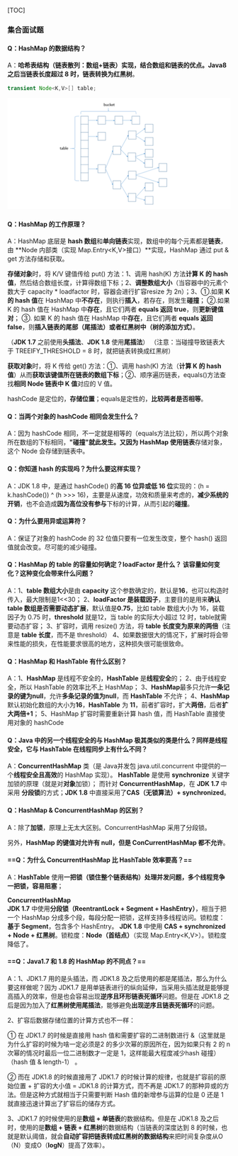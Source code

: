 [TOC]

### 集合面试题



#### Q：HashMap 的数据结构？

A：**哈希表结构（链表散列：数组+链表）**实现，结合数组和链表的优点。Java8 之后当链表长度超过 **8** 时，链表转换为**红黑树**。

```java
transient Node<K,V>[] table;
```

![1567084676248](assets/1567084676248.png)

#### Q：HashMap 的工作原理？

A：HashMap 底层是 **hash 数组**和**单向链表**实现，数组中的每个元素都是**链表**，由 **Node 内部类（实现 Map.Entry<K,V>接口）**实现，HashMap 通过 put & get 方法存储和获取。

**存储对象**时，将 K/V 键值传给 put() 方法：1、调用 hash(K) 方法**计算 K 的 hash 值**，然后结合数组长度，计算得数组下标；2、**调整数组大小**（当容器中的元素个数大于 capacity * loadfactor 时，容器会进行扩容resize 为 2n）；3、①.如果 **K 的 hash 值**在 HashMap 中**不存在**，则执行**插入**，若存在，则发生**碰撞**；
 ②.如果 K 的 hash 值在 HashMap 中**存在**，且它们两者 **equals 返回 true**，则**更新键值对**；
 ③. 如果 K 的 hash 值在 HashMap 中**存在**，且它们两者 **equals 返回 false**，则**插入链表的尾部（尾插法）或者红黑树中（树的添加方式）**。

（**JDK 1.7** 之前使用**头插法**、**JDK 1.8** 使用**尾插法**）
 （注意：当碰撞导致链表大于 TREEIFY_THRESHOLD =  8 时，就把链表转换成红黑树）

**获取对象**时，将 K 传给 get() 方法：①、调用 hash(K) 方法（**计算 K 的 hash 值**）从而**获取该键值所在链表的数组下标**；②、顺序遍历链表，equals()方法查找**相同 Node 链表中 K 值**对应的 V 值。

hashCode 是定位的，**存储位置**；equals是定性的，**比较两者是否相等**。

#### Q：当两个对象的 hashCode 相同会发生什么？

A：因为 hashCode 相同，不一定就是相等的（equals方法比较），所以两个对象所在数组的下标相同，**"碰撞"**就此发生。又因为 HashMap 使用**链表**存储对象，这个 Node 会存储到链表中。

#### Q：你知道 hash 的实现吗？为什么要这样实现？

A：JDK 1.8 中，是通过 hashCode() 的**高 16 位异或低 16 位**实现的：(h = k.hashCode()) ^ (h >>> 16)，主要是从速度，功效和质量来考虑的，**减少系统的开销**，也不会造成**因为高位没有参与**下标的计算，从而引起的**碰撞**。

#### Q：为什么要用异或运算符？

A：保证了对象的 hashCode 的 32 位值只要有一位发生改变，整个 hash() 返回值就会改变。尽可能的减少碰撞。

#### Q：HashMap 的 table 的容量如何确定？loadFactor 是什么？ 该容量如何变化？这种变化会带来什么问题？

A：1、**table 数组大小**是由 **capacity** 这个参数确定的，默认是**16**，也可以构造时传入，最大限制是1<<30；
 2、**loadFactor 是装载因子**，主要目的是用来**确认table 数组是否需要动态扩展**，默认值是**0.75**，比如 table 数组大小为 16，装载因子为 0.75 时，**threshold** 就是12，当 table 的实际大小超过 12 时，table就需要动态扩容；
 3、扩容时，调用 resize() 方法，将 **table 长度变为原来的两倍**（注意是 **table 长度**，而不是 threshold）
 4、如果数据很大的情况下，扩展时将会带来性能的损失，在性能要求很高的地方，这种损失很可能很致命。

#### Q：HashMap 和 HashTable 有什么区别？

A：1、**HashMap** 是线程不安全的，**HashTable** 是**线程安全**的；
 2、由于线程安全，所以 HashTable 的效率比不上 HashMap；
 3、**HashMap**最多只允许**一条记录的键为null**，允许**多条记录的值为null**，而 **HashTable** 不允许；
 4、**HashMap** 默认初始化数组的大小为**16**，**HashTable** 为 **11**，前者扩容时，扩大**两倍**，后者**扩大两倍+1**；
 5、HashMap 扩容时需要重新计算 hash 值，而 HashTable 直接使用对象的 hashCode

#### Q：Java 中的另一个线程安全的与 HashMap 极其类似的类是什么？同样是线程安全，它与 HashTable 在线程同步上有什么不同？

A：**ConcurrentHashMap** 类（是 Java并发包 java.util.concurrent 中提供的一个**线程安全且高效**的 HashMap 实现）。
 **HashTable** 是使用 **synchronize** 关键字加锁的原理（就是对**对象**加锁）；
 而针对 **ConcurrentHashMap**，在 **JDK 1.7** 中采用 **分段锁**的方式；**JDK 1.8** 中直接采用了**CAS（无锁算法）+ synchronized**。

#### Q：HashMap & ConcurrentHashMap 的区别？

A：除了**加锁**，原理上无太大区别。ConcurrentHashMap 采用了分段锁。

另外，**HashMap 的键值对允许有 null，但是 ConCurrentHashMap 都不允许**。

#### ==Q：为什么 ConcurrentHashMap  比 HashTable 效率要高？==

A：**HashTable** 使用**一把锁（锁住整个链表结构）**处理并发问题，多个线程竞争一把锁，容易**阻塞**；

**ConcurrentHashMap**  
 **JDK 1.7** 中使用**分段锁（ReentrantLock + Segment + HashEntry）**，相当于把一个 HashMap 分成多个段，每段分配一把锁，这样支持多线程访问。锁粒度：**基于 Segment**，包含多个 HashEntry。
 **JDK 1.8** 中使用 **CAS + synchronized + Node + 红黑树**。锁粒度：**Node（首结点）**（实现 Map.Entry<K,V>）。锁粒度降低了。

#### ==Q：Java1.7 和 1.8 的 HashMap 的不同点？==

A：1、JDK1.7 用的是头插法，而 JDK1.8 及之后使用的都是尾插法，那么为什么要这样做呢？因为 JDK1.7 是用单链表进行的纵向延伸，当采用头插法就是能够提高插入的效率，但是也会容易出现**逆序且环形链表死循环**问题。但是在 JDK1.8 之后是因为加入了**红黑树使用尾插法**，能够避免**出现逆序且链表死循环**的问题。

2、扩容后数据存储位置的计算方式也不一样：

① 在 JDK1.7 的时候是直接用 hash 值和需要扩容的二进制数进行 &（这里就是为什么扩容的时候为啥一定必须是2 的多少次幂的原因所在，因为如果只有 2 的 n 次幂的情况时最后一位二进制数才一定是 1，这样能最大程度减少hash 碰撞）（hash 值 & length-1） 。

② 而在 JDK1.8 的时候直接用了 JDK1.7 的时候计算的规律，也就是扩容前的原始位置 + 扩容的大小值 = JDK1.8 的计算方式，而不再是 JDK1.7 的那种异或的方法。但是这种方式就相当于只需要判断 Hash 值的新增参与运算的位是 0 还是 1 就直接迅速计算出了扩容后的储存方式。

3、JDK1.7 的时候使用的是**数组 + 单链表**的数据结构。但是在 JDK1.8 及之后时，使用的是**数组 + 链表 + 红黑树**的数据结构（当链表的深度达到 8 的时候，也就是默认阈值，就会**自动扩容把链表转成红黑树的数据结构**来把时间复杂度从O（N）变成O（**logN**）提高了效率）。

